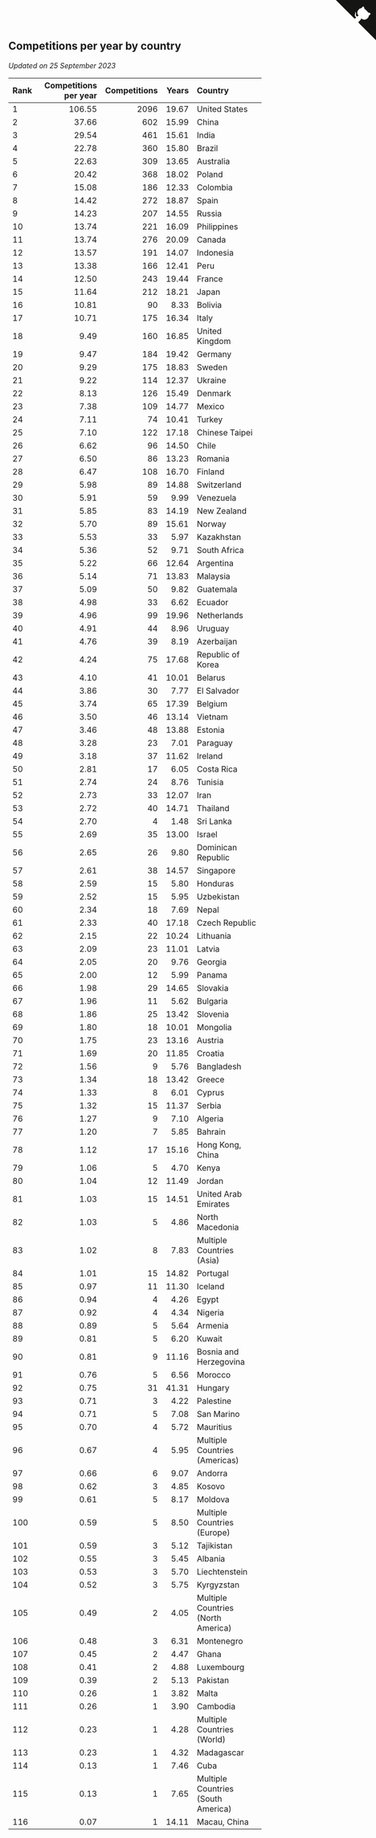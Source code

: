 ## Competitions per year by country

*Updated on 25 September 2023*

| Rank | Competitions per year | Competitions | Years | Country |
| :--- | ---: | ---: | ---: | :--- |
| 1 | 106.55 | 2096 | 19.67 | United States |
| 2 | 37.66 | 602 | 15.99 | China |
| 3 | 29.54 | 461 | 15.61 | India |
| 4 | 22.78 | 360 | 15.80 | Brazil |
| 5 | 22.63 | 309 | 13.65 | Australia |
| 6 | 20.42 | 368 | 18.02 | Poland |
| 7 | 15.08 | 186 | 12.33 | Colombia |
| 8 | 14.42 | 272 | 18.87 | Spain |
| 9 | 14.23 | 207 | 14.55 | Russia |
| 10 | 13.74 | 221 | 16.09 | Philippines |
| 11 | 13.74 | 276 | 20.09 | Canada |
| 12 | 13.57 | 191 | 14.07 | Indonesia |
| 13 | 13.38 | 166 | 12.41 | Peru |
| 14 | 12.50 | 243 | 19.44 | France |
| 15 | 11.64 | 212 | 18.21 | Japan |
| 16 | 10.81 | 90 | 8.33 | Bolivia |
| 17 | 10.71 | 175 | 16.34 | Italy |
| 18 | 9.49 | 160 | 16.85 | United Kingdom |
| 19 | 9.47 | 184 | 19.42 | Germany |
| 20 | 9.29 | 175 | 18.83 | Sweden |
| 21 | 9.22 | 114 | 12.37 | Ukraine |
| 22 | 8.13 | 126 | 15.49 | Denmark |
| 23 | 7.38 | 109 | 14.77 | Mexico |
| 24 | 7.11 | 74 | 10.41 | Turkey |
| 25 | 7.10 | 122 | 17.18 | Chinese Taipei |
| 26 | 6.62 | 96 | 14.50 | Chile |
| 27 | 6.50 | 86 | 13.23 | Romania |
| 28 | 6.47 | 108 | 16.70 | Finland |
| 29 | 5.98 | 89 | 14.88 | Switzerland |
| 30 | 5.91 | 59 | 9.99 | Venezuela |
| 31 | 5.85 | 83 | 14.19 | New Zealand |
| 32 | 5.70 | 89 | 15.61 | Norway |
| 33 | 5.53 | 33 | 5.97 | Kazakhstan |
| 34 | 5.36 | 52 | 9.71 | South Africa |
| 35 | 5.22 | 66 | 12.64 | Argentina |
| 36 | 5.14 | 71 | 13.83 | Malaysia |
| 37 | 5.09 | 50 | 9.82 | Guatemala |
| 38 | 4.98 | 33 | 6.62 | Ecuador |
| 39 | 4.96 | 99 | 19.96 | Netherlands |
| 40 | 4.91 | 44 | 8.96 | Uruguay |
| 41 | 4.76 | 39 | 8.19 | Azerbaijan |
| 42 | 4.24 | 75 | 17.68 | Republic of Korea |
| 43 | 4.10 | 41 | 10.01 | Belarus |
| 44 | 3.86 | 30 | 7.77 | El Salvador |
| 45 | 3.74 | 65 | 17.39 | Belgium |
| 46 | 3.50 | 46 | 13.14 | Vietnam |
| 47 | 3.46 | 48 | 13.88 | Estonia |
| 48 | 3.28 | 23 | 7.01 | Paraguay |
| 49 | 3.18 | 37 | 11.62 | Ireland |
| 50 | 2.81 | 17 | 6.05 | Costa Rica |
| 51 | 2.74 | 24 | 8.76 | Tunisia |
| 52 | 2.73 | 33 | 12.07 | Iran |
| 53 | 2.72 | 40 | 14.71 | Thailand |
| 54 | 2.70 | 4 | 1.48 | Sri Lanka |
| 55 | 2.69 | 35 | 13.00 | Israel |
| 56 | 2.65 | 26 | 9.80 | Dominican Republic |
| 57 | 2.61 | 38 | 14.57 | Singapore |
| 58 | 2.59 | 15 | 5.80 | Honduras |
| 59 | 2.52 | 15 | 5.95 | Uzbekistan |
| 60 | 2.34 | 18 | 7.69 | Nepal |
| 61 | 2.33 | 40 | 17.18 | Czech Republic |
| 62 | 2.15 | 22 | 10.24 | Lithuania |
| 63 | 2.09 | 23 | 11.01 | Latvia |
| 64 | 2.05 | 20 | 9.76 | Georgia |
| 65 | 2.00 | 12 | 5.99 | Panama |
| 66 | 1.98 | 29 | 14.65 | Slovakia |
| 67 | 1.96 | 11 | 5.62 | Bulgaria |
| 68 | 1.86 | 25 | 13.42 | Slovenia |
| 69 | 1.80 | 18 | 10.01 | Mongolia |
| 70 | 1.75 | 23 | 13.16 | Austria |
| 71 | 1.69 | 20 | 11.85 | Croatia |
| 72 | 1.56 | 9 | 5.76 | Bangladesh |
| 73 | 1.34 | 18 | 13.42 | Greece |
| 74 | 1.33 | 8 | 6.01 | Cyprus |
| 75 | 1.32 | 15 | 11.37 | Serbia |
| 76 | 1.27 | 9 | 7.10 | Algeria |
| 77 | 1.20 | 7 | 5.85 | Bahrain |
| 78 | 1.12 | 17 | 15.16 | Hong Kong, China |
| 79 | 1.06 | 5 | 4.70 | Kenya |
| 80 | 1.04 | 12 | 11.49 | Jordan |
| 81 | 1.03 | 15 | 14.51 | United Arab Emirates |
| 82 | 1.03 | 5 | 4.86 | North Macedonia |
| 83 | 1.02 | 8 | 7.83 | Multiple Countries (Asia) |
| 84 | 1.01 | 15 | 14.82 | Portugal |
| 85 | 0.97 | 11 | 11.30 | Iceland |
| 86 | 0.94 | 4 | 4.26 | Egypt |
| 87 | 0.92 | 4 | 4.34 | Nigeria |
| 88 | 0.89 | 5 | 5.64 | Armenia |
| 89 | 0.81 | 5 | 6.20 | Kuwait |
| 90 | 0.81 | 9 | 11.16 | Bosnia and Herzegovina |
| 91 | 0.76 | 5 | 6.56 | Morocco |
| 92 | 0.75 | 31 | 41.31 | Hungary |
| 93 | 0.71 | 3 | 4.22 | Palestine |
| 94 | 0.71 | 5 | 7.08 | San Marino |
| 95 | 0.70 | 4 | 5.72 | Mauritius |
| 96 | 0.67 | 4 | 5.95 | Multiple Countries (Americas) |
| 97 | 0.66 | 6 | 9.07 | Andorra |
| 98 | 0.62 | 3 | 4.85 | Kosovo |
| 99 | 0.61 | 5 | 8.17 | Moldova |
| 100 | 0.59 | 5 | 8.50 | Multiple Countries (Europe) |
| 101 | 0.59 | 3 | 5.12 | Tajikistan |
| 102 | 0.55 | 3 | 5.45 | Albania |
| 103 | 0.53 | 3 | 5.70 | Liechtenstein |
| 104 | 0.52 | 3 | 5.75 | Kyrgyzstan |
| 105 | 0.49 | 2 | 4.05 | Multiple Countries (North America) |
| 106 | 0.48 | 3 | 6.31 | Montenegro |
| 107 | 0.45 | 2 | 4.47 | Ghana |
| 108 | 0.41 | 2 | 4.88 | Luxembourg |
| 109 | 0.39 | 2 | 5.13 | Pakistan |
| 110 | 0.26 | 1 | 3.82 | Malta |
| 111 | 0.26 | 1 | 3.90 | Cambodia |
| 112 | 0.23 | 1 | 4.28 | Multiple Countries (World) |
| 113 | 0.23 | 1 | 4.32 | Madagascar |
| 114 | 0.13 | 1 | 7.46 | Cuba |
| 115 | 0.13 | 1 | 7.65 | Multiple Countries (South America) |
| 116 | 0.07 | 1 | 14.11 | Macau, China |


<a href="https://github.com/JustinTimeCuber/wca_statistics" class="github-corner" aria-label="View source on Github"><svg width="80" height="80" viewBox="0 0 250 250" style="fill:#151513; color:#fff; position: absolute; top: 0; border: 0; right: 0;" aria-hidden="true"><path d="M0,0 L115,115 L130,115 L142,142 L250,250 L250,0 Z"></path><path d="M128.3,109.0 C113.8,99.7 119.0,89.6 119.0,89.6 C122.0,82.7 120.5,78.6 120.5,78.6 C119.2,72.0 123.4,76.3 123.4,76.3 C127.3,80.9 125.5,87.3 125.5,87.3 C122.9,97.6 130.6,101.9 134.4,103.2" fill="currentColor" style="transform-origin: 130px 106px;" class="octo-arm"></path><path d="M115.0,115.0 C114.9,115.1 118.7,116.5 119.8,115.4 L133.7,101.6 C136.9,99.2 139.9,98.4 142.2,98.6 C133.8,88.0 127.5,74.4 143.8,58.0 C148.5,53.4 154.0,51.2 159.7,51.0 C160.3,49.4 163.2,43.6 171.4,40.1 C171.4,40.1 176.1,42.5 178.8,56.2 C183.1,58.6 187.2,61.8 190.9,65.4 C194.5,69.0 197.7,73.2 200.1,77.6 C213.8,80.2 216.3,84.9 216.3,84.9 C212.7,93.1 206.9,96.0 205.4,96.6 C205.1,102.4 203.0,107.8 198.3,112.5 C181.9,128.9 168.3,122.5 157.7,114.1 C157.9,116.9 156.7,120.9 152.7,124.9 L141.0,136.5 C139.8,137.7 141.6,141.9 141.8,141.8 Z" fill="currentColor" class="octo-body"></path></svg></a><style>.github-corner:hover .octo-arm{animation:octocat-wave 560ms ease-in-out}@keyframes octocat-wave{0%,100%{transform:rotate(0)}20%,60%{transform:rotate(-25deg)}40%,80%{transform:rotate(10deg)}}@media (max-width:500px){.github-corner:hover .octo-arm{animation:none}.github-corner .octo-arm{animation:octocat-wave 560ms ease-in-out}}</style>
